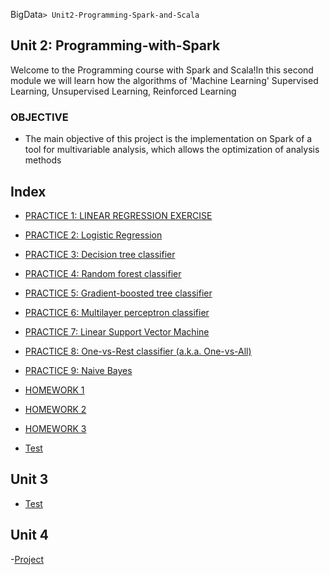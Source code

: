 BigData`> Unit2-Programming-Spark-and-Scala`

## Unit 2: Programming-with-Spark

Welcome to the Programming course with Spark and Scala!In this second module we will
learn how the algorithms of 'Machine Learning' Supervised Learning, Unsupervised Learning,
Reinforced Learning

### OBJECTIVE

- The main objective of this project is the implementation on Spark of a
tool for multivariable analysis, which allows the optimization of
analysis methods


## Index

- [PRACTICE 1: LINEAR REGRESSION EXERCISE](https://github.com/Eduardoitt/BigData/tree/Unidad2/Unidad2/Practicas_Tareas/Practica1)
- [PRACTICE 2: Logistic Regression](https://github.com/Eduardoitt/BigData/tree/Unidad2/Unidad2/Practicas_Tareas/Practica2)
- [PRACTICE 3: Decision tree classifier](https://github.com/Eduardoitt/BigData/tree/Unidad2/Unidad2/Practicas_Tareas/Practica3)
- [PRACTICE 4: Random forest classifier](https://github.com/Eduardoitt/BigData/tree/Unidad2/Unidad2/Practicas_Tareas/Practica4)
- [PRACTICE 5: Gradient-boosted tree classifier](https://github.com/Eduardoitt/BigData/tree/Unidad2/Unidad2/Practicas_Tareas/Practica5)
- [PRACTICE 6: Multilayer perceptron classifier](https://github.com/Eduardoitt/BigData/tree/Unidad2/Unidad2/Practicas_Tareas/Practica6)
- [PRACTICE 7: Linear Support Vector Machine ](https://github.com/Eduardoitt/BigData/tree/Unidad2/Unidad2/Practicas_Tareas/Practica7)
- [PRACTICE 8: One-vs-Rest classifier (a.k.a. One-vs-All)](https://github.com/Eduardoitt/BigData/tree/Unidad2/Unidad2/Practicas_Tareas/Practica8)
- [PRACTICE 9: Naive Bayes](https://github.com/Eduardoitt/BigData/tree/Unidad2/Unidad2/Practicas_Tareas/Practica9)
- [HOMEWORK 1](https://github.com/Eduardoitt/BigData/tree/Unidad2/Unidad2/Practicas_Tareas/Tarea1)
- [HOMEWORK 2](https://github.com/Eduardoitt/BigData/tree/Unidad2/Unidad2/Practicas_Tareas/Tarea2)
- [HOMEWORK 3](https://github.com/Eduardoitt/BigData/tree/Unidad2/Unidad2/Practicas_Tareas/Tarea3)

- [Test](./Unidad2/Evaluacion/) 

## Unit 3

- [Test](./Unidad3/Evaluacion/) 

## Unit 4

-[Project](./Unidad4/)